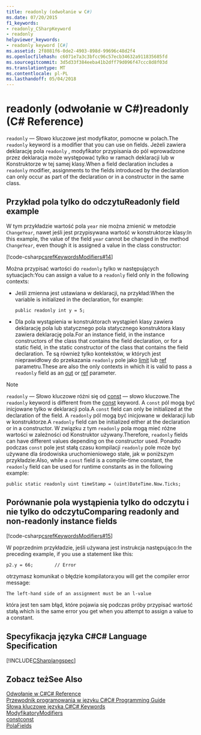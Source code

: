 ```yaml
---
title: readonly (odwołanie w C#)
ms.date: 07/20/2015
f1_keywords:
- readonly_CSharpKeyword
- readonly
helpviewer_keywords:
- readonly keyword [C#]
ms.assetid: 2f8081f6-0de2-4903-898d-99696c48d2f4
ms.openlocfilehash: c6071e7a3c3bfcc96c57ecb34632a911835685fd
ms.sourcegitcommit: 3d5d33f384eeba41b2dff79d096f47ccc8d8f03d
ms.translationtype: MT
ms.contentlocale: pl-PL
ms.lasthandoff: 05/04/2018
---
```

# <a name="readonly-c-reference"></a><span data-ttu-id="37bb6-102">readonly (odwołanie w C#)</span><span class="sxs-lookup"><span data-stu-id="37bb6-102">readonly (C# Reference)</span></span>
<span data-ttu-id="37bb6-103">`readonly` — Słowo kluczowe jest modyfikator, pomocne w polach.</span><span class="sxs-lookup"><span data-stu-id="37bb6-103">The `readonly` keyword is a modifier that you can use on fields.</span></span> <span data-ttu-id="37bb6-104">Jeżeli zawiera deklarację pola `readonly` , modyfikator przypisania do pól wprowadzone przez deklaracja może występować tylko w ramach deklaracji lub w Konstruktorze w tej samej klasy.</span><span class="sxs-lookup"><span data-stu-id="37bb6-104">When a field declaration includes a `readonly` modifier, assignments to the fields introduced by the declaration can only occur as part of the declaration or in a constructor in the same class.</span></span>  
  
## <a name="readonly-field-example"></a><span data-ttu-id="37bb6-105">Przykład pola tylko do odczytu</span><span class="sxs-lookup"><span data-stu-id="37bb6-105">Readonly field example</span></span>  
 <span data-ttu-id="37bb6-106">W tym przykładzie wartość pola `year` nie można zmienić w metodzie `ChangeYear`, nawet jeśli jest przypisywana wartość w konstruktorze klasy:</span><span class="sxs-lookup"><span data-stu-id="37bb6-106">In this example, the value of the field `year` cannot be changed in the method `ChangeYear`, even though it is assigned a value in the class constructor:</span></span>  
  
 [!code-csharp[csrefKeywordsModifiers#14](../../../csharp/language-reference/keywords/codesnippet/CSharp/readonly_1.cs)]  
  
 <span data-ttu-id="37bb6-107">Można przypisać wartości do `readonly` tylko w następujących sytuacjach:</span><span class="sxs-lookup"><span data-stu-id="37bb6-107">You can assign a value to a `readonly` field only in the following contexts:</span></span>  
  
-   <span data-ttu-id="37bb6-108">Jeśli zmienna jest ustawiana w deklaracji, na przykład:</span><span class="sxs-lookup"><span data-stu-id="37bb6-108">When the variable is initialized in the declaration, for example:</span></span>  
  
    ```  
    public readonly int y = 5;  
    ```  
  
-   <span data-ttu-id="37bb6-109">Dla pola wystąpienia w konstruktorach wystąpień klasy zawiera deklarację pola lub statycznego pola statycznego konstruktora klasy zawiera deklarację pola.</span><span class="sxs-lookup"><span data-stu-id="37bb6-109">For an instance field, in the instance constructors of the class that contains the field declaration, or for a static field, in the static constructor of the class that contains the field declaration.</span></span> <span data-ttu-id="37bb6-110">Te są również tylko kontekstów, w których jest nieprawidłowy do przekazania `readonly` pole jako [limit](../../../csharp/language-reference/keywords/out-parameter-modifier.md) lub [ref](../../../csharp/language-reference/keywords/ref.md) parametru.</span><span class="sxs-lookup"><span data-stu-id="37bb6-110">These are also the only contexts in which it is valid to pass a `readonly` field as an [out](../../../csharp/language-reference/keywords/out-parameter-modifier.md) or [ref](../../../csharp/language-reference/keywords/ref.md) parameter.</span></span>  
  
> [!NOTE]
>  <span data-ttu-id="37bb6-111">`readonly` — Słowo kluczowe różni się od [const](../../../csharp/language-reference/keywords/const.md) — słowo kluczowe.</span><span class="sxs-lookup"><span data-stu-id="37bb6-111">The `readonly` keyword is different from the [const](../../../csharp/language-reference/keywords/const.md) keyword.</span></span> <span data-ttu-id="37bb6-112">A `const` pól mogą być inicjowane tylko w deklaracji pola.</span><span class="sxs-lookup"><span data-stu-id="37bb6-112">A `const` field can only be initialized at the declaration of the field.</span></span> <span data-ttu-id="37bb6-113">A `readonly` pól mogą być inicjowane w deklaracji lub w konstruktorze.</span><span class="sxs-lookup"><span data-stu-id="37bb6-113">A `readonly` field can be initialized either at the declaration or in a constructor.</span></span> <span data-ttu-id="37bb6-114">W związku z tym `readonly` pola mogą mieć różne wartości w zależności od Konstruktor używany.</span><span class="sxs-lookup"><span data-stu-id="37bb6-114">Therefore, `readonly` fields can have different values depending on the constructor used.</span></span> <span data-ttu-id="37bb6-115">Ponadto podczas `const` pole jest stałą czasu kompilacji `readonly` pole może być używane dla środowiska uruchomieniowego stałe, jak w poniższym przykładzie:</span><span class="sxs-lookup"><span data-stu-id="37bb6-115">Also, while a `const` field is a compile-time constant, the `readonly` field can be used for runtime constants as in the following example:</span></span>  
  
```  
public static readonly uint timeStamp = (uint)DateTime.Now.Ticks;  
```  
  
## <a name="comparing-readonly-and-non-readonly-instance-fields"></a><span data-ttu-id="37bb6-116">Porównanie pola wystąpienia tylko do odczytu i nie tylko do odczytu</span><span class="sxs-lookup"><span data-stu-id="37bb6-116">Comparing readonly and non-readonly instance fields</span></span>  
 [!code-csharp[csrefKeywordsModifiers#15](../../../csharp/language-reference/keywords/codesnippet/CSharp/readonly_2.cs)]  
  
 <span data-ttu-id="37bb6-117">W poprzednim przykładzie, jeśli używana jest instrukcja następująco:</span><span class="sxs-lookup"><span data-stu-id="37bb6-117">In the preceding example, if you use a statement like this:</span></span>  
  
 `p2.y = 66;        // Error`  
  
 <span data-ttu-id="37bb6-118">otrzymasz komunikat o błędzie kompilatora:</span><span class="sxs-lookup"><span data-stu-id="37bb6-118">you will get the compiler error message:</span></span>  
  
 `The left-hand side of an assignment must be an l-value`  
  
 <span data-ttu-id="37bb6-119">która jest ten sam błąd, które pojawia się podczas próby przypisać wartość stałą.</span><span class="sxs-lookup"><span data-stu-id="37bb6-119">which is the same error you get when you attempt to assign a value to a constant.</span></span>  
  
## <a name="c-language-specification"></a><span data-ttu-id="37bb6-120">Specyfikacja języka C#</span><span class="sxs-lookup"><span data-stu-id="37bb6-120">C# Language Specification</span></span>  
 [!INCLUDE[CSharplangspec](~/includes/csharplangspec-md.md)]  
  
## <a name="see-also"></a><span data-ttu-id="37bb6-121">Zobacz też</span><span class="sxs-lookup"><span data-stu-id="37bb6-121">See Also</span></span>  
 [<span data-ttu-id="37bb6-122">Odwołanie w C#</span><span class="sxs-lookup"><span data-stu-id="37bb6-122">C# Reference</span></span>](../../../csharp/language-reference/index.md)  
 [<span data-ttu-id="37bb6-123">Przewodnik programowania w języku C#</span><span class="sxs-lookup"><span data-stu-id="37bb6-123">C# Programming Guide</span></span>](../../../csharp/programming-guide/index.md)  
 [<span data-ttu-id="37bb6-124">Słowa kluczowe języka C#</span><span class="sxs-lookup"><span data-stu-id="37bb6-124">C# Keywords</span></span>](../../../csharp/language-reference/keywords/index.md)  
 [<span data-ttu-id="37bb6-125">Modyfikatory</span><span class="sxs-lookup"><span data-stu-id="37bb6-125">Modifiers</span></span>](../../../csharp/language-reference/keywords/modifiers.md)  
 [<span data-ttu-id="37bb6-126">const</span><span class="sxs-lookup"><span data-stu-id="37bb6-126">const</span></span>](../../../csharp/language-reference/keywords/const.md)  
 [<span data-ttu-id="37bb6-127">Pola</span><span class="sxs-lookup"><span data-stu-id="37bb6-127">Fields</span></span>](../../../csharp/programming-guide/classes-and-structs/fields.md)

